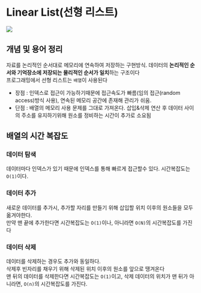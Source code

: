 # Linear List(선형 리스트)

<img src="https://media.geeksforgeeks.org/wp-content/uploads/Arrays-1.png">

## 개념 및 용어 정리
자료를 논리적인 순서대로 메모리에 연속하여 저장하는 구현방식. 데이터의 **논리적인 순서와 기억장소에 저장되는 물리적인 순서가 일치**하는 구조이다<br>
프로그래밍에서 선형 리스트는 `배열`이 사용된다
* 장점 : 인덱스로 접근이 가능하기때문에 접근속도가 빠름(임의 접근(random access)방식 사용), 연속된 메모리 공간에 존재해 관리가 쉬움.
* 단점 : 배열의 메모리 사용 문제를 그대로 가져온다. 삽입&삭제 연산 후 데이터 사이의 주소를 유지하기위해 원소를 정비하는 시간이 추가로 소요됨

## 배열의 시간 복잡도
### 데이터 탐색
데이터마다 인덱스가 있기 때문에 인덱스를 통해 빠르게 접근할수 있다. 시간복잡도는 `O(1)`이다.

### 데이터 추가
새로운 데이터를 추가시, 추가할 자리를 만들기 위해 삽입할 위치 이후의 원소들을 모두 옮겨야한다.<br>
만약 맨 끝에 추가한다면 시간복잡도는 `O(1)`이나, 아니라면 `O(N)`의 시간복잡도를 가진다

### 데이터 삭제
데이터를 삭제하는 경우도 추가와 동일하다.<br>
삭제후 빈자리를 채우기 위해 삭제된 위치 이후의 원소를 앞으로 땡겨온다<br>
맨 뒤의 데이터를 삭제한다면 시간복잡도는 `O(1)`이고, 삭제 데이터의 위치가 맨 뒤가 아니라면, `O(n)`의 시간복잡도를 가진다.

